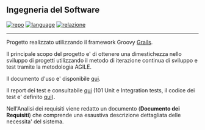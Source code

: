 ## Ingegneria del Software

[![repo](https://img.shields.io/badge/repo-Github-blue)](https://github.com/darkimage/Universita-IngegneriaDelSoftware)
[![language](https://img.shields.io/badge/main_language-Groovy_Grails-green)](https://grails.org/)
[![relazione](https://img.shields.io/badge/relazione-PDF-orange)](https://github.com/darkimage/Universita-IngegneriaDelSoftware/raw/master/documents/SistemadiVenditaOnline_LucaFaggion_274857.pdf)

---

Progetto realizzato utilizzando il framework Groovy [Grails](https://grails.org/).

Il principale scopo del progetto e' di ottenere una dimestichezza nello sviluppo di progetti utilizzando il metodo di iterazione continua di sviluppo e test tramite la metodologia AGILE.

Il documento d'uso e' disponibile [qui](https://github.com/darkimage/Universita-IngegneriaDelSoftware/raw/master/documents/Istruzioni-Uso-e-Installazione-274857-Faggion-Luca.pdf).

Il report dei test e consultabile [qui](https://darkimage.github.io/Universita-IngegneriaDelSoftware/) (101 Unit e Integration tests, il codice dei test e' definito [qui](https://github.com/darkimage/Universita-IngegneriaDelSoftware/tree/master/src/test/groovy/com/lucafaggion)).

Nell'Analisi dei requisiti viene redatto un documento (**Documento dei Requisiti**) che comprende una esaustiva descrizione dettagliata delle necessita' del sistema.